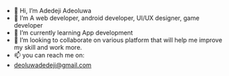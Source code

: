 - 👋 Hi, I’m Adedeji Adeoluwa
- 👀 I’m A web developer, android developer, UI/UX designer, game developer
- 🌱 I’m currently learning App development
- 💞️ I’m looking to collaborate on various platform that will help me improve my skill and work more.
- 📫 you can reach me on:
- deoluwadedeji@gmail.com

<!---
adeoluwajohn01/adeoluwajohn01 is a ✨ special ✨ repository because its `README.md` (this file) appears on your GitHub profile.
You can click the Preview link to take a look at your changes.
--->
